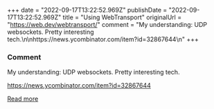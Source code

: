 +++
date = "2022-09-17T13:22:52.969Z"
publishDate = "2022-09-17T13:22:52.969Z"
title = "Using WebTransport"
originalUrl = "https://web.dev/webtransport/"
comment = "My understanding: UDP websockets. Pretty interesting tech.\n\nhttps://news.ycombinator.com/item?id=32867644\n"
+++

### Comment

My understanding: UDP websockets. Pretty interesting tech.

https://news.ycombinator.com/item?id=32867644


[Read more](https://web.dev/webtransport/)
